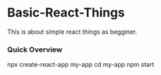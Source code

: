 # Basic-React-Things
This is about simple react things as begginer.
<h3>Quick Overview</h3>
npx create-react-app my-app
cd my-app
npm start
